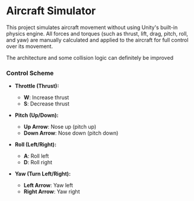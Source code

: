 # Aircraft Simulator

This project simulates aircraft movement without using Unity's built-in physics engine. All forces and torques (such as thrust, lift, drag, pitch, roll, and yaw) are manually calculated and applied to the aircraft for full control over its movement.

The architecture and some collision logic can definitely be improved 

### **Control Scheme**

- **Throttle (Thrust):**
  - **W**: Increase thrust
  - **S**: Decrease thrust

- **Pitch (Up/Down):**
  - **Up Arrow**: Nose up (pitch up)
  - **Down Arrow**: Nose down (pitch down)

- **Roll (Left/Right):**
  - **A**: Roll left
  - **D**: Roll right

- **Yaw (Turn Left/Right):**
  - **Left Arrow**: Yaw left
  - **Right Arrow**: Yaw right
